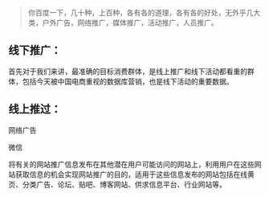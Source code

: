 > 你百度一下，几十种，上百种，各有各的道理，各有各的好处，无外乎几大类，户外广告，网络推广，媒体推广，活动推广，人员推广。

## 线下推广：
首先对于我们来讲，最准确的目标消费群体，是线上推广和线下活动都看重的群体，包括今天被中国电商重视的数据库营销，也是线下活动的重要数据。

## 线上推过：
网络广告

微信

将有关的网站推广信息发布在其他潜在用户可能访问的网站上，利用用户在这些网站获取信息的机会实现网站推广的目的，适用于这些信息发布的网站包括在线黄页、分类广告、论坛、贴吧、博客网站、供求信息平台、行业网站等。

